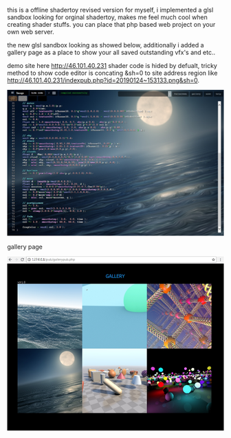 this is a offline shadertoy revised version for myself, i implemented a glsl sandbox looking for orginal shadertoy, makes me feel much cool when creating shader stuffs.  you can place that php based web project on your own web server. 

the new glsl sandbox looking as showed below, additionally i added a gallery page as a place to show your all saved outstanding vfx's and etc..

demo site here http://46.101.40.231  shader code is hided by defualt, tricky method to show code editor is concating &sh=0 to site address region like http://46.101.40.231/indexpub.php?id=20190124~153133.png&sh=0.

![screenshot](screenshot.jpg)



gallery page

![gallery](gallery.jpg)
